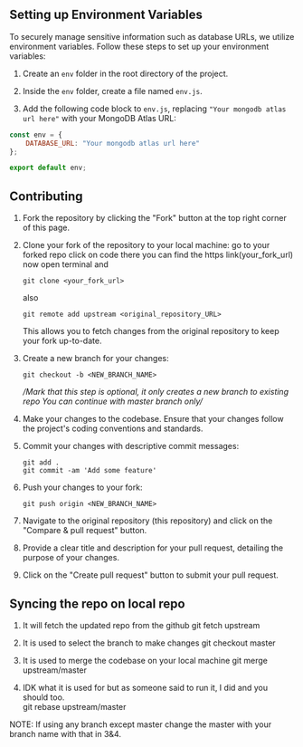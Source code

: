 ## Setting up Environment Variables

To securely manage sensitive information such as database URLs, we utilize environment variables. Follow these steps to set up your environment variables:

1. Create an `env` folder in the root directory of the project.

2. Inside the `env` folder, create a file named `env.js`.

3. Add the following code block to `env.js`, replacing `"Your mongodb atlas url here"` with your MongoDB Atlas URL:


```javascript
const env = {
    DATABASE_URL: "Your mongodb atlas url here"
};

export default env;

```
## Contributing



1. Fork the repository by clicking the "Fork" button at the top right corner of this page.

2. Clone your fork of the repository to your local machine:
    go to your forked repo click on code there you can find the https link(your_fork_url)
    now open terminal and  

    ```
    git clone <your_fork_url>
    ```
    also 
    ```
    git remote add upstream <original_repository_URL>
    ```
    This allows you to fetch changes from the original repository to keep your fork up-to-date.


3. Create a new branch for your changes:
    ```
    git checkout -b <NEW_BRANCH_NAME>
    ```
    */Mark that this step is optional, it only creates a new branch to existing repo
        You can continue with master branch only/* 

4. Make your changes to the codebase. Ensure that your changes follow the project's coding conventions and standards.

5. Commit your changes with descriptive commit messages:
    ```
    git add .
    git commit -am 'Add some feature'
    ```

6. Push your changes to your fork:
    ```
    git push origin <NEW_BRANCH_NAME>
    ```

7. Navigate to the original repository (this repository) and click on the "Compare & pull request" button.

8. Provide a clear title and description for your pull request, detailing the purpose of your changes.

9. Click on the "Create pull request" button to submit your pull request.



## Syncing the repo on local repo

1.  It will fetch the updated repo from the github
        git fetch upstream

2.  It is used to select the branch to make changes
        git checkout master

3.  It is used to merge the codebase on your local machine
        git merge upstream/master

4.  IDK what it is used for but as someone said to run it, I did and you should too.        
        git rebase upstream/master

NOTE: If using any branch except master change the master with your branch name with that in 3&4.
